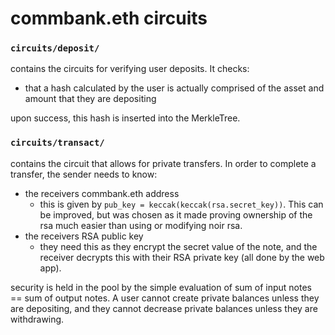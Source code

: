 # commbank.eth circuits

### `circuits/deposit/`

contains the circuits for verifying user deposits. It checks:

- that a hash calculated by the user is actually comprised of the asset and amount that they are depositing

upon success, this hash is inserted into the MerkleTree.

### `circuits/transact/`

contains the circuit that allows for private transfers. In order to complete a transfer, the sender needs to know:

- the receivers commbank.eth address
  - this is given by `pub_key = keccak(keccak(rsa.secret_key))`. This can be improved, but was chosen as it made proving ownership of the rsa much easier than using or modifying noir rsa.
- the receivers RSA public key
  - they need this as they encrypt the secret value of the note, and the receiver decrypts this with their RSA private key (all done by the web app).

security is held in the pool by the simple evaluation of sum of input notes == sum of output notes. A user cannot create private balances unless they are depositing, and they cannot decrease private balances unless they are withdrawing.
